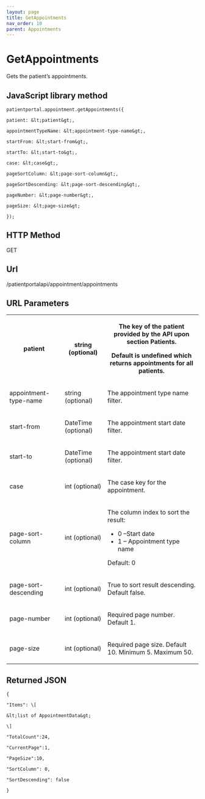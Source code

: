 ```yaml
---
layout: page
title: GetAppointments
nav_order: 10
parent: Appointments
---
```


# GetAppointmentsGets the patient’s appointments.## JavaScript library method```patientportal.appointment.getAppointments({patient: &lt;patient&gt;,appointmentTypeName: &lt;appointment-type-name&gt;,startFrom: &lt;start-from&gt;,startTo: &lt;start-to&gt;,case: &lt;case&gt;,pageSortColumn: &lt;page-sort-column&gt;,pageSortDescending: &lt;page-sort-descending&gt;,pageNumber: &lt;page-number&gt;,pageSize: &lt;page-size&gt;});```## HTTP MethodGET## ****Url****/patientportalapi/appointment/appointments## URL Parameters<table><tbody><tr><th><p>patient</p></th><th><p>string (optional)</p></th><th><p>The key of the patient provided by the API upon section Patients.</p><p>Default is undefined which returns appointments for all patients.</p></th></tr><tr><td><p>appointment-type-name</p></td><td><p>string (optional)</p></td><td><p>The appointment type name filter.</p></td></tr><tr><td><p>start-from</p></td><td><p>DateTime (optional)</p></td><td><p>The appointment start date filter.</p></td></tr><tr><td><p>start-to</p></td><td><p>DateTime (optional)</p></td><td><p>The appointment start date filter.</p></td></tr><tr><td><p>case</p></td><td><p>int (optional)</p></td><td><p>The case key for the appointment.</p></td></tr><tr><td><p>page-sort-column</p></td><td><p>int (optional)</p></td><td><p>The column index to sort the result:</p><ul><li>0 –Start date</li><li>1 – Appointment type name</li></ul><p>Default: 0</p></td></tr><tr><td><p>page-sort-descending</p></td><td><p>int (optional)</p></td><td><p>True to sort result descending. Default false.</p></td></tr><tr><td><p>page-number</p></td><td><p>int (optional)</p></td><td><p>Required page number. Default 1.</p></td></tr><tr><td><p>page-size</p></td><td><p>int (optional)</p></td><td><p>Required page size. Default 10. Minimum 5. Maximum 50.</p></td></tr></tbody></table>## Returned JSON```{"Items": \[&lt;list of AppointmentData&gt;\]"TotalCount":24,"CurrentPage":1,"PageSize":10,"SortColumn": 0,"SortDescending": false}```